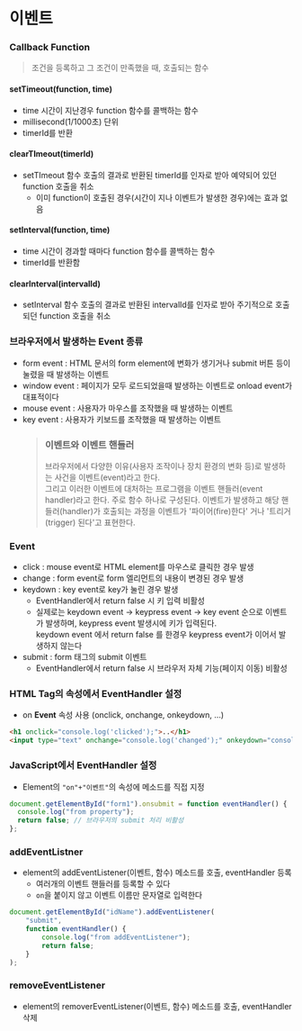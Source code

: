 이벤트
======
### Callback Function
> 조건을 등록하고 그 조건이 만족했을 때, 호출되는 함수
#### setTimeout(function, time)
+ time 시간이 지난경우 function 함수를 콜백하는 함수
+ millisecond(1/1000초) 단위
+ timerId를 반환
#### clearTImeout(timerId)
+ setTImeout 함수 호출의 결과로 반환된 timerId를 인자로 받아 예약되어 있던 function 호출을 취소
    - 이미 function이 호출된 경우(시간이 지나 이벤트가 발생한 경우)에는 효과 없음
#### setInterval(function, time)
+ time 시간이 경과할 때마다 function 함수를 콜백하는 함수
+ timerId를 반환함
#### clearInterval(intervalId)
+ setInterval 함수 호출의 결과로 반환된 intervalId를 인자로 받아 주기적으로 호출되던 function 호출을 취소
### 브라우저에서 발생하는 Event 종류
+ form event : HTML 문서의 form element에 변화가 생기거나 submit 버튼 등이 눌렸을 때 발생하는 이벤트
+ window event : 페이지가 모두 로드되었을때 발생하는 이벤트로 onload event가 대표적이다
+ mouse event : 사용자가 마우스를 조작했을 때 발생하는 이벤트
+ key event : 사용자가 키보드를 조작했을 때 발생하는 이벤트
    > ### **이벤트와 이벤트 핸들러**
    > 브라우저에서 다양한 이유(사용자 조작이나 장치 환경의 변화 등)로 발생하는 사건을 이벤트(event)라고 한다.  
    그리고 이러한 이벤트에 대처하는 프로그램을 이벤트 핸들러(event handler)라고 한다. 주로 함수 하나로 구성된다.
    > 이벤트가 발생하고 해당 핸들러(handler)가 호출되는 과정을 이벤트가 '파이어(fire)한다' 거나 '트리거(trigger) 된다'고 표현한다.
### Event
+ click : mouse event로 HTML element를 마우스로 클릭한 경우 발생
+ change : form event로 form 엘리먼트의 내용이 변경된 경우 발생
+ keydown : key event로 key가 눌린 경우 발생
    - EventHandler에서 return false 시 키 입력 비활성
    - 실제로는 keydown event -> keypress event -> key event 순으로 이벤트가 발생하며, keypress event 발생시에 키가 입력된다.  
    keydown event 에서 return false 를 한경우 keypress event가 이어서 발생하지 않는다
+ submit : form 태그의 submit 이벤트
    - EventHandler에서 return false 시 브라우저 자체 기능(페이지 이동) 비활성
### HTML Tag의 속성에서 EventHandler 설정
+ on **Event** 속성 사용 (onclick, onchange, onkeydown, ...)  
```html
<h1 onclick="console.log('clicked');">..</h1>
<input type="text" onchange="console.log('changed');" onkeydown="console.log('typed');">
```
### JavaScript에서 EventHandler 설정
+ Element의 `"on"+"이벤트"`의 속성에 메소드를 직접 지정
```js
document.getElementById("form1").onsubmit = function eventHandler() {
  console.log("from property");
  return false; // 브라우저의 submit 처리 비활성
};
```
### addEventListner
+ element의 addEventListener(이벤트, 함수) 메소드를 호출, eventHandler 등록
    - 여러개의 이벤트 핸들러를 등록할 수 있다
    - `on`을 붙이지 않고 이벤트 이름만 문자열로 입력한다
```js
document.getElementById("idName").addEventListener(
    "submit",
    function eventHandler() {
        console.log("from addEventListener");
        return false;
    }
);
```
### removeEventListener
+ element의 removerEventListener(이벤트, 함수) 메소드를 호출, eventHandler 삭제